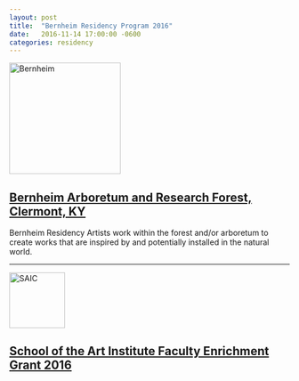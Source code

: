 ```yaml
---
layout: post
title:  "Bernheim Residency Program 2016"
date:   2016-11-14 17:00:00 -0600
categories: residency
---
```


<img src="{{ site.baseurl }}/assets/images/news/bernheim.png" alt="Bernheim" width="200">

## [Bernheim Arboretum and Research Forest, Clermont, KY](http://bernheim.org/programs/arts-in-nature-program/the-four-art-programs-of-bernheim/the-artist-in-residence-program/)

Bernheim Residency Artists work within the forest and/or arboretum to create works that are inspired by and potentially installed in the natural world.

---

<img src="{{ site.baseurl }}/assets/images/news/saic.png" alt="SAIC" width="100">

## [School of the Art Institute Faculty Enrichment Grant 2016](http://www.saic.edu/faculty/residenciesandgrants/facultyenrichmentgrants/)
